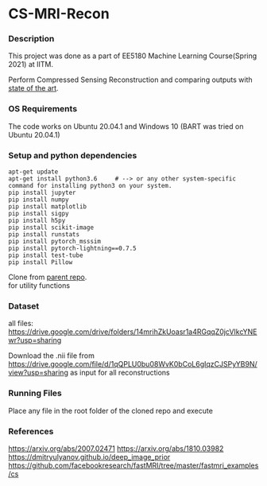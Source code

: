 # CS-MRI-Recon

### Description
This project was done as a part of EE5180 Machine Learning Course(Spring 2021) at IITM.

Perform Compressed Sensing Reconstruction and comparing outputs with [state of the art](https://github.com/MLI-lab/ConvDecoder). <br> 

### OS Requirements
The code works on Ubuntu 20.04.1 and Windows 10
(BART was tried on Ubuntu 20.04.1)

### Setup and python dependencies
    apt-get update
    apt-get install python3.6     # --> or any other system-specific command for installing python3 on your system.
	pip install jupyter
	pip install numpy
	pip install matplotlib
	pip install sigpy
	pip install h5py
	pip install scikit-image
	pip install runstats
	pip install pytorch_msssim
	pip install pytorch-lightning==0.7.5
	pip install test-tube
	pip install Pillow
Clone from [parent repo](https://github.com/MLI-lab/ConvDecoder). <br> for utility functions

### Dataset
all files: https://drive.google.com/drive/folders/14mrihZkUoasr1a4RGqqZ0jcVIkcYNEwr?usp=sharing

Download the .nii file from https://drive.google.com/file/d/1qQPLU0bu08WvK0bCoL6gIqzCJSPyYB9N/view?usp=sharing as input for all reconstructions

### Running Files
Place any file in the root folder of the cloned repo and execute

### References
https://arxiv.org/abs/2007.02471
https://arxiv.org/abs/1810.03982
https://dmitryulyanov.github.io/deep_image_prior
https://github.com/facebookresearch/fastMRI/tree/master/fastmri_examples/cs
